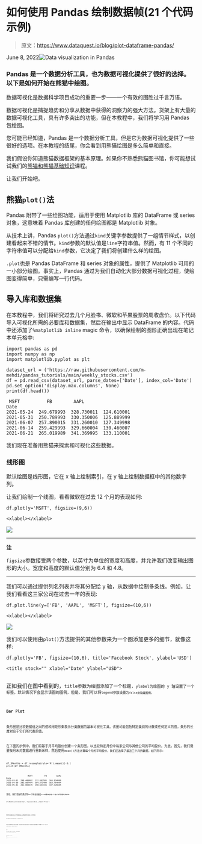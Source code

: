 # 如何使用 Pandas 绘制数据帧(21 个代码示例)

> 原文：<https://www.dataquest.io/blog/plot-dataframe-pandas/>

June 8, 2022![Data visualization in Pandas](img/04906caf3aefdfeea5e3f419419145fb.png)

### Pandas 是一个数据分析工具，也为数据可视化提供了很好的选择。以下是如何开始在熊猫中绘图。

数据可视化是数据科学项目成功的重要一步——一个有效的图胜过千言万语。

数据可视化是捕捉趋势和分享从数据中获得的洞察力的强大方法。货架上有大量的数据可视化工具，具有许多突出的功能，但在本教程中，我们将学习用 Pandas 包绘图。

您可能已经知道，Pandas 是一个数据分析工具，但是它为数据可视化提供了一些很好的选项。在本教程的结尾，你会看到用熊猫绘图是多么简单和直接。

我们假设你知道熊猫数据框架的基本原理。如果你不熟悉熊猫图书馆，你可能想试试我们的[熊猫和熊猫基础知识](https://www.dataquest.io/course/pandas-fundamentals/)课程。

让我们开始吧。

## 熊猫`plot()`法

Pandas 附带了一些绘图功能，适用于使用 Matplotlib 库的 DataFrame 或 series 对象，这意味着 Pandas 库创建的任何绘图都是 Matplotlib 对象。

从技术上讲，Pandas `plot()`方法通过`kind`关键字参数提供了一组情节样式，以创建看起来不错的情节。`kind`参数的默认值是`line`字符串值。然而，有 11 个不同的字符串值可以分配给`kind`参数，它决定了我们将创建什么样的绘图。

`.plot`也是 Pandas DataFrame 和 series 对象的属性，提供了 Matplotlib 可用的一小部分绘图。事实上，Pandas 通过为我们自动化大部分数据可视化过程，使绘图变得简单，只需编写一行代码。

## 导入库和数据集

在本教程中，我们将研究过去几个月脸书、微软和苹果股票的周收盘价。以下代码导入可视化所需的必要库和数据集，然后在输出中显示 DataFrame 的内容。代码中还添加了`%matplotlib inline` magic 命令，以确保绘制的图形正确出现在笔记本单元格中:

```
import pandas as pd
import numpy as np
import matplotlib.pyplot as plt

dataset_url = ('https://raw.githubusercontent.com/m-mehdi/pandas_tutorials/main/weekly_stocks.csv')
df = pd.read_csv(dataset_url, parse_dates=['Date'], index_col='Date')
pd.set_option('display.max.columns', None)
print(df.head())
```

```
 MSFT          FB        AAPL
Date                                          
2021-05-24  249.679993  328.730011  124.610001
2021-05-31  250.789993  330.350006  125.889999
2021-06-07  257.890015  331.260010  127.349998
2021-06-14  259.429993  329.660004  130.460007
2021-06-21  265.019989  341.369995  133.110001
```

我们现在准备用熊猫来探索和可视化这些数据。

### 线形图

默认绘图是线形图，它在 x 轴上绘制索引，在 y 轴上绘制数据框中的其他数字列。

让我们绘制一个线图，看看微软在过去 12 个月的表现如何:

```
df.plot(y='MSFT', figsize=(9,6))
```

```
<xlabel></xlabel>
```

![](img/5084e4b3c0c5e727289a227bbe6c91d3.png)

* * *

**注**

`figsize`参数接受两个参数，以英寸为单位的宽度和高度，并允许我们改变输出图形的大小。宽度和高度的默认值分别为 6.4 和 4.8。

* * *

我们可以通过提供列名列表并将其分配给 y 轴，从数据中绘制多条线。例如，让我们看看这三家公司在过去一年的表现:

```
df.plot.line(y=['FB', 'AAPL', 'MSFT'], figsize=(10,6))
```

```
<xlabel></xlabel>
```

![](img/928e08a5b8f7ad748010ab49645f493f.png)

我们可以使用由`plot()`方法提供的其他参数来为一个图添加更多的细节，就像这样:

```
df.plot(y='FB', figsize=(10,6), title='Facebook Stock', ylabel='USD')
```

```
<title stock="" xlabel="Date" ylabel="USD">
```
<p><img decoding="async" src="img/d9c35f6608cc9ad210e801bebc1ff746.png" alt="" data-original-src="https://www.dataquest.io/wp-content/uploads/2022/06/output_7_1.png"/></p>
<p>正如我们在图中看到的，<code>title参数为绘图添加了一个标题，<code>ylabel为绘图的 y 轴设置了一个标签。默认情况下会显示该图的图例，但是，我们可以将<code>legend参数设置为<code>false来隐藏图例。</p>
<h3>Bar Plot</h3>
<p>条形图是比较数据组之间的值和用矩形条表示分类数据的基本可视化工具。该图可能包括特定类别的计数或任何定义的值，条形的长度对应于它们所代表的值。</p>
<p>在下面的示例中，我们将基于月平均股价创建一个条形图，以比较特定月份中每家公司与其他公司的平均股价。为此，首先，我们需要按月末对数据进行重新采样，然后使用<code>mean()方法计算每个月的平均股价。我们还选择了最近三个月的数据，如下所示:</p>
<pre><code class="language-python">df_3Months = df.resample(rule='M').mean()[-3:]
print(df_3Months)</pre>
<pre><code>                  MSFT          FB        AAPL
Date                                          
2022-03-31  298.400002  212.692505  166.934998
2022-04-30  282.087494  204.272499  163.704994
2022-05-31  262.803335  198.643331  147.326665</pre>
<p>现在，我们准备好通过将<code>bar字符串值赋给<code>kind参数来创建一个基于聚合数据的条形图:</p>
<pre><code class="language-python">df_3Months.plot(kind='bar', figsize=(10,6), ylabel='Price')</pre>
<pre><code><xlabel ylabel="Price"/></pre>
<p><img decoding="async" src="img/6be82b6d295199f12e2e6bbd5d00df2a.png" alt="" data-original-src="https://www.dataquest.io/wp-content/uploads/2022/06/output_11_1.png"/></p>
<p>我们可以通过将<code>barh字符串值赋给<code>kind参数来创建水平条形图。让我们开始吧:</p>
<pre><code class="language-python">df_3Months.plot(kind='barh', figsize=(9,6))</pre>
<pre><code><ylabel/></pre>
<p><img decoding="async" src="img/954684c04b8e28e161c13b9a87db206b.png" alt="" data-original-src="https://www.dataquest.io/wp-content/uploads/2022/06/output_13_1.png"/></p>
<p>我们还可以在堆叠的垂直或水平条形图上绘制数据，这些条形图代表不同的组。结果栏的高度显示了各组的综合结果。要创建堆叠条形图，我们需要将<code>True赋给<code>stacked参数，如下所示:</p>
<pre><code class="language-python">df_3Months.plot(kind='bar', stacked=True, figsize=(9,6))</pre>
<pre><code><xlabel/></pre>
<p><img decoding="async" src="img/555df04d3c9b1597dccceddb4a2dd9ab.png" alt="" data-original-src="https://www.dataquest.io/wp-content/uploads/2022/06/output_15_1.png"/></p>
<h3>柱状图</h3>
<p>直方图是一种条形图，表示数字数据的分布，其中 x 轴表示条柱范围，而 y 轴表示特定间隔内的数据频率。</p>
<pre><code class="language-python">df[['MSFT', 'FB']].plot(kind='hist', bins=25, alpha=0.6, figsize=(9,6))</pre>
<pre><code><ylabel/></pre>
<p><img decoding="async" src="img/d854b88ad6fb6dad3a2c136d81f02f1e.png" alt="" data-original-src="https://www.dataquest.io/wp-content/uploads/2022/06/output_17_1.png"/></p>
<p>在上面的例子中，<code>bins参数指定 bin 间隔的数量，而<code>alpha参数指定透明度。</p>
<p>直方图也可以堆叠。让我们试一试:</p>
<pre><code class="language-python">df[['MSFT', 'FB']].plot(kind='hist', bins=25, alpha=0.6, stacked=True, figsize=(9,6))</pre>
<pre><code><ylabel/></pre>
<p><img decoding="async" src="img/a8a12611d1fc051220c05ebf3b40e510.png" alt="" data-original-src="https://www.dataquest.io/wp-content/uploads/2022/06/output_19_1.png"/></p>
<h3>箱形图</h3>
<p>箱线图由三个四分位数和两个须条组成，它们以一组指标概括数据:最小值、第一个四分位数、中值、第三个四分位数和最大值。箱线图传达了有用的信息，如每个数据组的四分位距(IQR)、中位数和异常值。让我们看看它是如何工作的:</p>
<pre><code class="language-python">df.plot(kind='box', figsize=(9,6))</pre>
<pre><code></pre>
<p><img decoding="async" src="img/95d6a846882f56fac735f425e58c9fba.png" alt="" data-original-src="https://www.dataquest.io/wp-content/uploads/2022/06/output_21_1.png"/></p>
<p>我们可以通过将<code>False赋给<code>vert参数来创建水平盒图，就像水平条形图一样。像这样:</p>
<pre><code class="language-python">df.plot(kind='box', vert=False, figsize=(9,6))</pre>
<pre><code></pre>
<p><img decoding="async" src="img/ebf0483642cb2cbf1a25cd3c2291d1bf.png" alt="" data-original-src="https://www.dataquest.io/wp-content/uploads/2022/06/output_23_1.png"/></p>
<h3>面积图</h3>
<p>面积图是折线图的扩展，它用颜色填充折线图和 x 轴之间的区域。如果在同一个绘图中显示多个面积图，不同的颜色会区分不同的面积图。让我们试一试:</p>
<pre><code class="language-python">df.plot(kind='area', figsize=(9,6))</pre>
<pre><code><xlabel/></pre>
<p><img decoding="async" src="img/b66748f2ecee8439ba0868ca3a5669ce.png" alt="" data-original-src="https://www.dataquest.io/wp-content/uploads/2022/06/output_25_1.png"/></p>
<p>默认情况下，Pandas <code>plot()方法创建堆叠面积图。通过将<code>False分配给<code>stacked参数来拆分面积图是一个常见的任务:</p>
<pre><code class="language-python">df.plot(kind='area', stacked=False, figsize=(9,6))</pre>
<pre><code><xlabel/></pre>
<p><img decoding="async" src="img/793ee8c3d1408ecf216953233a6d177c.png" alt="" data-original-src="https://www.dataquest.io/wp-content/uploads/2022/06/output_27_1.png"/></p>
<h3>饼图</h3>
<p>如果我们对比率感兴趣，饼图是一列中数字数据的很好的比例表示。以下示例显示了苹果公司过去三个月的平均股价分布:</p>
<pre><code class="language-python">df_3Months.index=['March', 'April', 'May']
df_3Months.plot(kind='pie', y='AAPL', legend=False, autopct='%.f')</pre>
<pre><code><ylabel/></pre>
<p><img decoding="async" src="img/b37e21fb75e38ad0bad907f206bfb938.png" alt="" data-original-src="https://www.dataquest.io/wp-content/uploads/2022/06/output_29_1.png"/></p>
<p>默认情况下，图例将显示在饼图上，因此我们将关键字<code>legend指定为<code>False来隐藏图例。</p>
<p>上面代码中的新关键字参数是<code>autopct，它显示了饼图切片上的百分比值。</p>
<p>如果我们想将多个饼图中所有列的数据表示为子图，我们可以将<code>True赋给<code>subplots参数，如下所示:</p>
<pre><code class="language-python">df_3Months.plot(kind='pie', legend=False, autopct='%.f', subplots=True, figsize=(14,8))</pre>
<pre><code>array([<ylabel>, <ylabel>,
       <ylabel>], dtype=object)</ylabel></ylabel></ylabel></pre>
<p><img decoding="async" src="img/b6818f0c8c04ec3a6729f908852b729b.png" alt="" data-original-src="https://www.dataquest.io/wp-content/uploads/2022/06/output_31_1.png"/></p>
<h3>散点图</h3>
<p>散点图在 x 轴和 y 轴上绘制数据点，以显示两个变量之间的相关性。像这样:</p>
<pre><code class="language-python">df.plot(kind='scatter', x='MSFT', y='AAPL', figsize=(9,6), color='Green')</pre>
<pre><code><xlabel ylabel="AAPL"/></pre>
<p><img decoding="async" src="img/9a7e99a8934ca2024967f61a0bd42b03.png" alt="" data-original-src="https://www.dataquest.io/wp-content/uploads/2022/06/output_33_1.png"/></p>
<p>正如我们在上面的图中看到的，散点图显示了微软和苹果股价之间的关系。</p>
<h3>赫克宾图</h3>
<p>当数据非常密集时，六边形柱图(也称为六边形柱图)可以替代散点图。换句话说，当数据点的数量非常巨大，并且每个数据点无法单独绘制时，最好使用这种以蜂巢形式表示数据的绘图。此外，每个六边形的颜色定义了该范围内数据点的密度。</p>
<pre><code class="language-python">df.plot(kind='hexbin', x='MSFT', y='AAPL', gridsize=10, figsize=(10,6))</pre>
<pre><code><xlabel ylabel="AAPL"/></pre>
<p><img decoding="async" src="img/f1af3879aac6073bfb3dfa7c58ad604c.png" alt="" data-original-src="https://www.dataquest.io/wp-content/uploads/2022/06/output_35_1.png"/></p>
<p><code>gridsize参数指定 x 方向上六边形的数量。更大的网格尺寸意味着更多和更小的箱。<code>gridsize参数的默认值是 100。</p>
<h3>KDE Plot</h3>
<p>本教程中我们要讨论的最后一个图是核密度估计，也称为 KDE，它可视化了连续的非参数数据变量的概率密度。该图使用高斯核在内部估计概率密度函数(PDF)。让我们试一试:</p>
<pre><code class="language-python">df.plot(kind='kde')</pre>
<pre><code><ylabel/></pre>
<p><img decoding="async" src="img/6801aaa26a10603578fe1a73a4368c2f.png" alt="" data-original-src="https://www.dataquest.io/wp-content/uploads/2022/06/output_37_1.png"/></p>
<p>我们还可以在 KDE 图中指定影响图平滑度的带宽，如下所示:</p>
<pre><code class="language-python">df.plot(kind='kde', bw_method=0.1)</pre>
<pre><code><ylabel/></pre>
<p><img decoding="async" src="img/06535b3251e1a7b45123ab2a7f7e39b8.png" alt="" data-original-src="https://www.dataquest.io/wp-content/uploads/2022/06/output_39_1.png"/></p>
<pre><code class="language-python">df.plot(kind='kde', bw_method=1)</pre>
<pre><code><ylabel/></pre>
<p><img decoding="async" src="img/7b673b20f3705b988854e4a91d1c3aa2.png" alt="" data-original-src="https://www.dataquest.io/wp-content/uploads/2022/06/output_40_1.png"/></p>
<p>正如我们所见，选择小带宽会导致平滑不足，这意味着密度图显示为单个峰值的组合。相反，巨大的带宽会导致过度平滑，这意味着密度图显示为单峰分布。</p>
<h2>摘要</h2>
<p>在本教程中，我们讨论了 Pandas 库作为一个简单易学的数据可视化工具的功能。然后，我们用很少几行代码实现了一些例子，涵盖了《熊猫》中提供的所有情节。</p>
<p>请随时在 LinkedIn 和 Twitter 上与我联系。</p>

</body>
</html></title>
```
